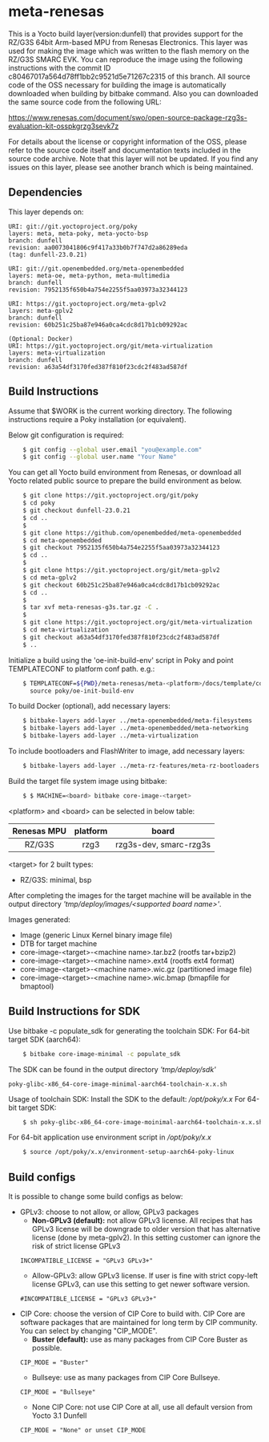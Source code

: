# meta-renesas

This is a Yocto build layer(version:dunfell) that provides support for the RZ/G3S 64bit Arm-based MPU from Renesas Electronics.
This layer was used for making the image which was written to the flash memory on the RZ/G3S SMARC EVK.
You can reproduce the image using the following instructions with the commit ID c80467017a564d78ff1bb2c9521d5e71267c2315 of this branch.
All source code of the OSS necessary for building the image is automatically downloaded when building by bitbake command. Also you can downloaded the same source code from the following URL:

https://www.renesas.com/document/swo/open-source-package-rzg3s-evaluation-kit-osspkgrzg3sevk7z

For details about the license or copyright information of the OSS, please refer to the source code itself and documentation texts included in the source code archive.
Note that this layer will not be updated. If you find any issues on this layer, please see another branch which is being maintained.

## Dependencies

This layer depends on:

    URI: git://git.yoctoproject.org/poky
    layers: meta, meta-poky, meta-yocto-bsp
    branch: dunfell
    revision: aa0073041806c9f417a33b0b7f747d2a86289eda
    (tag: dunfell-23.0.21)

    URI: git://git.openembedded.org/meta-openembedded
    layers: meta-oe, meta-python, meta-multimedia
    branch: dunfell
    revision: 7952135f650b4a754e2255f5aa03973a32344123

    URI: https://git.yoctoproject.org/meta-gplv2
    layers: meta-gplv2
    branch: dunfell
    revision: 60b251c25ba87e946a0ca4cdc8d17b1cb09292ac

    (Optional: Docker)
    URI: https://git.yoctoproject.org/git/meta-virtualization
    layers: meta-virtualization
    branch: dunfell
    revision: a63a54df3170fed387f810f23cdc2f483ad587df

## Build Instructions

Assume that $WORK is the current working directory.
The following instructions require a Poky installation (or equivalent).

Below git configuration is required:
```bash
    $ git config --global user.email "you@example.com"
    $ git config --global user.name "Your Name"
```

You can get all Yocto build environment from Renesas, or download all Yocto related public source to prepare the build environment as below.
```bash
    $ git clone https://git.yoctoproject.org/git/poky
    $ cd poky
    $ git checkout dunfell-23.0.21
    $ cd ..
    $
    $ git clone https://github.com/openembedded/meta-openembedded
    $ cd meta-openembedded
    $ git checkout 7952135f650b4a754e2255f5aa03973a32344123
    $ cd ..
    $
    $ git clone https://git.yoctoproject.org/git/meta-gplv2
    $ cd meta-gplv2
    $ git checkout 60b251c25ba87e946a0ca4cdc8d17b1cb09292ac
    $ cd ..
    $
    $ tar xvf meta-renesas-g3s.tar.gz -C .
    $
    $ git clone https://git.yoctoproject.org/git/meta-virtualization
    $ cd meta-virtualization
    $ git checkout a63a54df3170fed387f810f23cdc2f483ad587df
    $ ..
```
Initialize a build using the 'oe-init-build-env' script in Poky and point TEMPLATECONF to platform conf path. e.g.:
```bash
    $ TEMPLATECONF=${PWD}/meta-renesas/meta-<platform>/docs/template/conf/ \
      source poky/oe-init-build-env
```

To build Docker (optional), add necessary layers:
```bash
    $ bitbake-layers add-layer ../meta-openembedded/meta-filesystems
    $ bitbake-layers add-layer ../meta-openembedded/meta-networking
    $ bitbake-layers add-layer ../meta-virtualization
```
To include bootloaders and FlashWriter to image, add necessary layers:
```bash
    $ bitbake-layers add-layer ../meta-rz-features/meta-rz-bootloaders
```

Build the target file system image using bitbake:
```bash
    $ $ MACHINE=<board> bitbake core-image-<target>
```
\<platform\> and \<board\> can be selected in below table:

|Renesas MPU| platform |        board         |
|:---------:|:--------:|:--------------------:|
|RZ/G3S     |rzg3      |rzg3s-dev, smarc-rzg3s|

\<target\> for 2 built types:
* RZ/G3S: minimal, bsp

After completing the images for the target machine will be available in the output
directory _'tmp/deploy/images/\<supported board name\>'_.

Images generated:
* Image (generic Linux Kernel binary image file)
* DTB for target machine
* core-image-\<target\>-\<machine name\>.tar.bz2 (rootfs tar+bzip2)
* core-image-\<target\>-\<machine name\>.ext4  (rootfs ext4 format)
* core-image-\<target\>-\<machine name\>.wic.gz (partitioned image file)
* core-image-\<target\>-\<machine name\>.wic.bmap (bmapfile for bmaptool)

## Build Instructions for SDK

Use bitbake -c populate_sdk for generating the toolchain SDK:
For 64-bit target SDK (aarch64):
```bash
    $ bitbake core-image-minimal -c populate_sdk
```
The SDK can be found in the output directory _'tmp/deploy/sdk'_

    poky-glibc-x86_64-core-image-minimal-aarch64-toolchain-x.x.sh

Usage of toolchain SDK: Install the SDK to the default: _/opt/poky/x.x_
For 64-bit target SDK:
```bash
    $ sh poky-glibc-x86_64-core-image-moinimal-aarch64-toolchain-x.x.sh
```
For 64-bit application use environment script in _/opt/poky/x.x_
```bash
    $ source /opt/poky/x.x/environment-setup-aarch64-poky-linux
```

## Build configs

It is possible to change some build configs as below:
* GPLv3: choose to not allow, or allow, GPLv3 packages
  * **Non-GPLv3 (default):** not allow GPLv3 license. All recipes that has GPLv3 license will be downgrade to older version that has alternative license (done by meta-gplv2). In this setting customer can ignore the risk of strict license GPLv3
  ```
  INCOMPATIBLE_LICENSE = "GPLv3 GPLv3+"
  ```
  * Allow-GPLv3: allow GPLv3 license. If user is fine with strict copy-left license GPLv3, can use this setting to get newer software version.
  ```
  #INCOMPATIBLE_LICENSE = "GPLv3 GPLv3+"
  ```
* CIP Core: choose the version of CIP Core to build with. CIP Core are software packages that are maintained for long term by CIP community. You can select by changing "CIP_MODE".
  * **Buster (default):** use as many packages from CIP Core Buster as possible.
  ```
  CIP_MODE = "Buster"
  ```
  * Bullseye: use as many packages from CIP Core Bullseye.
  ```
  CIP_MODE = "Bullseye"
  ```
  * None CIP Core: not use CIP Core at all, use all default version from Yocto 3.1 Dunfell
  ```
  CIP_MODE = "None" or unset CIP_MODE
  ```
